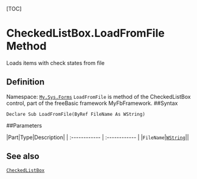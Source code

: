 [TOC]
# CheckedListBox.LoadFromFile Method
Loads items with check states from file
## Definition
Namespace: [`My.Sys.Forms`](My.Sys.Forms.md)
`LoadFromFile` is method of the CheckedListBox control, part of the freeBasic framework MyFbFramework.
##Syntax
```freeBasic
Declare Sub LoadFromFile(ByRef FileName As WString)
```

##Parameters

|Part|Type|Description|
| :------------ | :------------ |
|`FileName`|[`WString`]("https://www.freebasic.net/wiki/KeyPgWString")||
## See also
[`CheckedListBox`](CheckedListBox.md)
